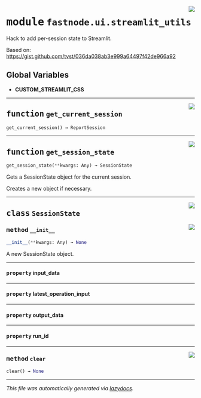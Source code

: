 <!-- markdownlint-disable -->

<a href="https://github.com/khulnasoft/fastnode/blob/main/src/fastnode/ui/streamlit_utils.py#L0"><img align="right" style="float:right;" src="https://img.shields.io/badge/-source-cccccc?style=flat-square"></a>

# <kbd>module</kbd> `fastnode.ui.streamlit_utils`
Hack to add per-session state to Streamlit. 

Based on: https://gist.github.com/tvst/036da038ab3e999a64497f42de966a92 

**Global Variables**
---------------
- **CUSTOM_STREAMLIT_CSS**

---

<a href="https://github.com/khulnasoft/fastnode/blob/main/src/fastnode/ui/streamlit_utils.py#L73"><img align="right" style="float:right;" src="https://img.shields.io/badge/-source-cccccc?style=flat-square"></a>

## <kbd>function</kbd> `get_current_session`

```python
get_current_session() → ReportSession
```






---

<a href="https://github.com/khulnasoft/fastnode/blob/main/src/fastnode/ui/streamlit_utils.py#L107"><img align="right" style="float:right;" src="https://img.shields.io/badge/-source-cccccc?style=flat-square"></a>

## <kbd>function</kbd> `get_session_state`

```python
get_session_state(**kwargs: Any) → SessionState
```

Gets a SessionState object for the current session. 

Creates a new object if necessary. 


---

<a href="https://github.com/khulnasoft/fastnode/blob/main/src/fastnode/ui/streamlit_utils.py#L30"><img align="right" style="float:right;" src="https://img.shields.io/badge/-source-cccccc?style=flat-square"></a>

## <kbd>class</kbd> `SessionState`




<a href="https://github.com/khulnasoft/fastnode/blob/main/src/fastnode/ui/streamlit_utils.py#L31"><img align="right" style="float:right;" src="https://img.shields.io/badge/-source-cccccc?style=flat-square"></a>

### <kbd>method</kbd> `__init__`

```python
__init__(**kwargs: Any) → None
```

A new SessionState object. 


---

#### <kbd>property</kbd> input_data





---

#### <kbd>property</kbd> latest_operation_input





---

#### <kbd>property</kbd> output_data





---

#### <kbd>property</kbd> run_id







---

<a href="https://github.com/khulnasoft/fastnode/blob/main/src/fastnode/ui/streamlit_utils.py#L65"><img align="right" style="float:right;" src="https://img.shields.io/badge/-source-cccccc?style=flat-square"></a>

### <kbd>method</kbd> `clear`

```python
clear() → None
```








---

_This file was automatically generated via [lazydocs](https://github.com/khulnasoft/lazydocs)._
